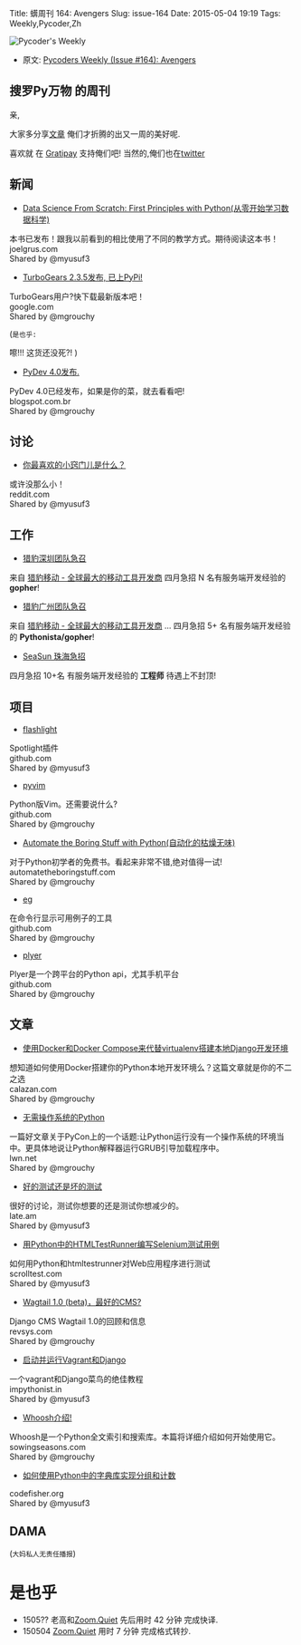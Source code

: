 Title: 蠎周刊 164: Avengers
Slug: issue-164
Date: 2015-05-04 19:19
Tags: Weekly,Pycoder,Zh 


![Pycoder's Weekly](https://gallery.mailchimp.com/9735795484d2e4c204da82a29/images/Image_202014_01_22_20at_2010.45.04_20AM9789bf.png)


- 原文: [Pycoders Weekly (Issue #164): Avengers](http://us4.campaign-archive1.com/?u=9735795484d2e4c204da82a29&id=14ac0e8c11)

##  搜罗Py万物 的周刊

亲,



大家多分享[文章](http://pycoders.com/submissions/) 
俺们才折腾的出又一周的美好呢.

喜欢就
在 [Gratipay](https://www.gratipay.com/PycodersWeekly)
支持俺们吧!
当然的,俺们也在[twitter](http://www.twitter.com/pycoders)


## 新闻


- [Data Science From Scratch: First Principles with Python(从零开始学习数据科学)](http://joelgrus.com/2015/04/26/data-science-from-scratch-first-principles-with-python/)

本书已发布！跟我以前看到的相比使用了不同的教学方式。期待阅读这本书！  
joelgrus.com  
Shared by @myusuf3
 
- [TurboGears 2.3.5发布, 已上PyPi!](https://plus.google.com/+turbogears/posts/UVSdg9rJiUz)

TurboGears用户?快下载最新版本吧！  
google.com  
Shared by @mgrouchy
 
(`是也乎:`

嚓!!! 这货还没死?!
)


- [PyDev 4.0发布.](http://pydev.blogspot.com.br/2015/04/pydev-40-released-yay.html)

PyDev 4.0已经发布，如果是你的菜，就去看看吧!  
blogspot.com.br  
Shared by @mgrouchy
 



## 讨论

- [你最喜欢的小窍门儿是什么？](http://www.reddit.com/r/Python/comments/34cdfm/what_are_your_favorite_little_tricks/)

或许没那么小！  
reddit.com  
Shared by @myusuf3





## 工作


- [猎豹深圳团队急召](https://github.com/cheetahmobile/CMBM/wiki/BmSzHr)

来自 [猎豹移动 - 全球最大的移动工具开发商](http://www.cmcm.com/zh-cn/cm-backup/) 
四月急招 N 名有服务端开发经验的 **gopher**!


- [猎豹广州团队急召](https://github.com/cheetahmobile/CMBM/wiki/BmGzHr)

来自 [猎豹移动 - 全球最大的移动工具开发商](http://www.cmcm.com/zh-cn/cm-backup/) ...
四月急招 5+ 名有服务端开发经验的 **Pythonista/gopher**!

- [SeaSun 珠海急招](https://github.com/cheetahmobile/CMBM/wiki/SeaSunZh)

四月急招 10+名 有服务端开发经验的 **工程师** 待遇上不封顶!


## 项目


- [flashlight](https://github.com/nate-parrott/Flashlight)

Spotlight插件  
github.com  
Shared by @myusuf3
 
- [pyvim](https://github.com/jonathanslenders/pyvim)

Python版Vim。还需要说什么?  
github.com  
Shared by @mgrouchy
 
- [Automate the Boring Stuff with Python(自动化的枯燥无味)](http://automatetheboringstuff.com/)

对于Python初学者的免费书。看起来非常不错,绝对值得一试!  
automatetheboringstuff.com  
Shared by @mgrouchy


- [eg](https://github.com/srsudar/eg)

在命令行显示可用例子的工具  
github.com  
Shared by @mgrouchy
 
- [plyer](https://github.com/kivy/plyer)

Plyer是一个跨平台的Python api，尤其手机平台  
github.com  
Shared by @mgrouchy


## 文章

- [使用Docker和Docker Compose来代替virtualenv搭建本地Django开发环境](https://www.calazan.com/using-docker-and-docker-compose-for-local-django-development-replacing-virtualenv/#.VULF_bAmduE.reddit)

想知道如何使用Docker搭建你的Python本地开发环境么？这篇文章就是你的不二之选  
calazan.com  
Shared by @mgrouchy
 
- [无需操作系统的Python](http://lwn.net/SubscriberLink/641244/5d1d6d20aeb0a647/)

一篇好文章关于PyCon上的一个话题:让Python运行没有一个操作系统的环境当中。更具体地说让Python解释器运行GRUB引导加载程序中。  
lwn.net  
Shared by @mgrouchy
 
- [好的测试还是坏的测试](http://late.am/post/2015/04/20/good-test-bad-test.html)

很好的讨论，测试你想要的还是测试你想减少的。  
late.am  
Shared by @myusuf3
 
- [用Python中的HTMLTestRunner编写Selenium测试用例](http://scrolltest.com/selenium-test-case-in-python/)

如何用Python和htmltestrunner对Web应用程序进行测试  
scrolltest.com  
Shared by @myusuf3
 
- [Wagtail 1.0 (beta)，最好的CMS?](http://www.revsys.com/blog/2015/apr/29/wagtail-best-django-cms/)

Django CMS Wagtail 1.0的回顾和信息  
revsys.com  
Shared by @mgrouchy
 
- [启动并运行Vagrant和Django](http://impythonist.in/up-and-running-with-vagrant-and-django/)

一个vagrant和Django菜鸟的绝佳教程  
impythonist.in  
Shared by @myusuf3
 
- [Whoosh介绍!](http://sowingseasons.com/blog/introduction-to-whoosh.html)

Whoosh是一个Python全文索引和搜索库。本篇将详细介绍如何开始使用它。  
sowingseasons.com  
Shared by @mgrouchy
 
- [如何使用Python中的字典库实现分组和计数](https://codefisher.org/catch/blog/2015/04/22/python-how-group-and-count-dictionaries/)

codefisher.org  
Shared by @myusuf3




## DAMA
(`大妈私人无责任播报`)



# 是也乎

- 1505?? 老高和[Zoom.Quiet](http://zoomquiet.org/) 先后用时 42 分钟 完成快译.
- 150504 [Zoom.Quiet](http://zoomquiet.org/) 用时 7 分钟 完成格式转抄.

